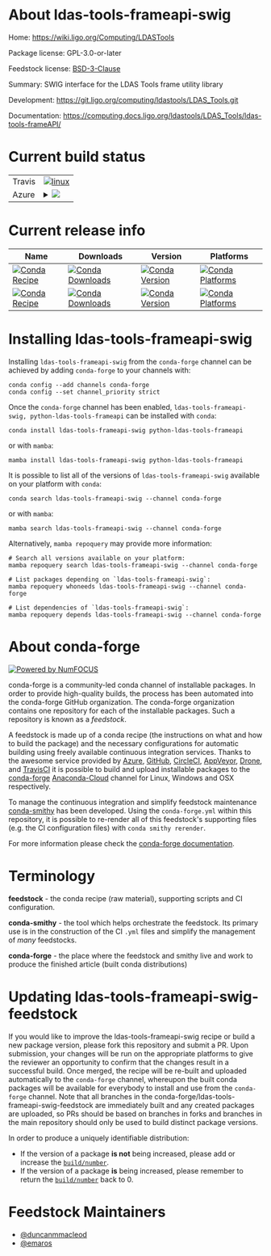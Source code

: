 About ldas-tools-frameapi-swig
==============================

Home: https://wiki.ligo.org/Computing/LDASTools

Package license: GPL-3.0-or-later

Feedstock license: [BSD-3-Clause](https://github.com/conda-forge/ldas-tools-frameapi-swig-feedstock/blob/main/LICENSE.txt)

Summary: SWIG interface for the LDAS Tools frame utility library

Development: https://git.ligo.org/computing/ldastools/LDAS_Tools.git

Documentation: https://computing.docs.ligo.org/ldastools/LDAS_Tools/ldas-tools-frameAPI/

Current build status
====================


<table><tr>
    <td>Travis</td>
    <td>
      <a href="https://app.travis-ci.com/conda-forge/ldas-tools-frameapi-swig-feedstock">
        <img alt="linux" src="https://img.shields.io/travis/com/conda-forge/ldas-tools-frameapi-swig-feedstock/main.svg?label=Linux">
      </a>
    </td>
  </tr>
    
  <tr>
    <td>Azure</td>
    <td>
      <details>
        <summary>
          <a href="https://dev.azure.com/conda-forge/feedstock-builds/_build/latest?definitionId=7946&branchName=main">
            <img src="https://dev.azure.com/conda-forge/feedstock-builds/_apis/build/status/ldas-tools-frameapi-swig-feedstock?branchName=main">
          </a>
        </summary>
        <table>
          <thead><tr><th>Variant</th><th>Status</th></tr></thead>
          <tbody><tr>
              <td>linux_64</td>
              <td>
                <a href="https://dev.azure.com/conda-forge/feedstock-builds/_build/latest?definitionId=7946&branchName=main">
                  <img src="https://dev.azure.com/conda-forge/feedstock-builds/_apis/build/status/ldas-tools-frameapi-swig-feedstock?branchName=main&jobName=linux&configuration=linux_64_" alt="variant">
                </a>
              </td>
            </tr><tr>
              <td>linux_aarch64</td>
              <td>
                <a href="https://dev.azure.com/conda-forge/feedstock-builds/_build/latest?definitionId=7946&branchName=main">
                  <img src="https://dev.azure.com/conda-forge/feedstock-builds/_apis/build/status/ldas-tools-frameapi-swig-feedstock?branchName=main&jobName=linux&configuration=linux_aarch64_" alt="variant">
                </a>
              </td>
            </tr><tr>
              <td>linux_ppc64le</td>
              <td>
                <a href="https://dev.azure.com/conda-forge/feedstock-builds/_build/latest?definitionId=7946&branchName=main">
                  <img src="https://dev.azure.com/conda-forge/feedstock-builds/_apis/build/status/ldas-tools-frameapi-swig-feedstock?branchName=main&jobName=linux&configuration=linux_ppc64le_" alt="variant">
                </a>
              </td>
            </tr><tr>
              <td>osx_64</td>
              <td>
                <a href="https://dev.azure.com/conda-forge/feedstock-builds/_build/latest?definitionId=7946&branchName=main">
                  <img src="https://dev.azure.com/conda-forge/feedstock-builds/_apis/build/status/ldas-tools-frameapi-swig-feedstock?branchName=main&jobName=osx&configuration=osx_64_" alt="variant">
                </a>
              </td>
            </tr><tr>
              <td>osx_arm64</td>
              <td>
                <a href="https://dev.azure.com/conda-forge/feedstock-builds/_build/latest?definitionId=7946&branchName=main">
                  <img src="https://dev.azure.com/conda-forge/feedstock-builds/_apis/build/status/ldas-tools-frameapi-swig-feedstock?branchName=main&jobName=osx&configuration=osx_arm64_" alt="variant">
                </a>
              </td>
            </tr>
          </tbody>
        </table>
      </details>
    </td>
  </tr>
</table>

Current release info
====================

| Name | Downloads | Version | Platforms |
| --- | --- | --- | --- |
| [![Conda Recipe](https://img.shields.io/badge/recipe-ldas--tools--frameapi--swig-green.svg)](https://anaconda.org/conda-forge/ldas-tools-frameapi-swig) | [![Conda Downloads](https://img.shields.io/conda/dn/conda-forge/ldas-tools-frameapi-swig.svg)](https://anaconda.org/conda-forge/ldas-tools-frameapi-swig) | [![Conda Version](https://img.shields.io/conda/vn/conda-forge/ldas-tools-frameapi-swig.svg)](https://anaconda.org/conda-forge/ldas-tools-frameapi-swig) | [![Conda Platforms](https://img.shields.io/conda/pn/conda-forge/ldas-tools-frameapi-swig.svg)](https://anaconda.org/conda-forge/ldas-tools-frameapi-swig) |
| [![Conda Recipe](https://img.shields.io/badge/recipe-python--ldas--tools--frameapi-green.svg)](https://anaconda.org/conda-forge/python-ldas-tools-frameapi) | [![Conda Downloads](https://img.shields.io/conda/dn/conda-forge/python-ldas-tools-frameapi.svg)](https://anaconda.org/conda-forge/python-ldas-tools-frameapi) | [![Conda Version](https://img.shields.io/conda/vn/conda-forge/python-ldas-tools-frameapi.svg)](https://anaconda.org/conda-forge/python-ldas-tools-frameapi) | [![Conda Platforms](https://img.shields.io/conda/pn/conda-forge/python-ldas-tools-frameapi.svg)](https://anaconda.org/conda-forge/python-ldas-tools-frameapi) |

Installing ldas-tools-frameapi-swig
===================================

Installing `ldas-tools-frameapi-swig` from the `conda-forge` channel can be achieved by adding `conda-forge` to your channels with:

```
conda config --add channels conda-forge
conda config --set channel_priority strict
```

Once the `conda-forge` channel has been enabled, `ldas-tools-frameapi-swig, python-ldas-tools-frameapi` can be installed with `conda`:

```
conda install ldas-tools-frameapi-swig python-ldas-tools-frameapi
```

or with `mamba`:

```
mamba install ldas-tools-frameapi-swig python-ldas-tools-frameapi
```

It is possible to list all of the versions of `ldas-tools-frameapi-swig` available on your platform with `conda`:

```
conda search ldas-tools-frameapi-swig --channel conda-forge
```

or with `mamba`:

```
mamba search ldas-tools-frameapi-swig --channel conda-forge
```

Alternatively, `mamba repoquery` may provide more information:

```
# Search all versions available on your platform:
mamba repoquery search ldas-tools-frameapi-swig --channel conda-forge

# List packages depending on `ldas-tools-frameapi-swig`:
mamba repoquery whoneeds ldas-tools-frameapi-swig --channel conda-forge

# List dependencies of `ldas-tools-frameapi-swig`:
mamba repoquery depends ldas-tools-frameapi-swig --channel conda-forge
```


About conda-forge
=================

[![Powered by
NumFOCUS](https://img.shields.io/badge/powered%20by-NumFOCUS-orange.svg?style=flat&colorA=E1523D&colorB=007D8A)](https://numfocus.org)

conda-forge is a community-led conda channel of installable packages.
In order to provide high-quality builds, the process has been automated into the
conda-forge GitHub organization. The conda-forge organization contains one repository
for each of the installable packages. Such a repository is known as a *feedstock*.

A feedstock is made up of a conda recipe (the instructions on what and how to build
the package) and the necessary configurations for automatic building using freely
available continuous integration services. Thanks to the awesome service provided by
[Azure](https://azure.microsoft.com/en-us/services/devops/), [GitHub](https://github.com/),
[CircleCI](https://circleci.com/), [AppVeyor](https://www.appveyor.com/),
[Drone](https://cloud.drone.io/welcome), and [TravisCI](https://travis-ci.com/)
it is possible to build and upload installable packages to the
[conda-forge](https://anaconda.org/conda-forge) [Anaconda-Cloud](https://anaconda.org/)
channel for Linux, Windows and OSX respectively.

To manage the continuous integration and simplify feedstock maintenance
[conda-smithy](https://github.com/conda-forge/conda-smithy) has been developed.
Using the ``conda-forge.yml`` within this repository, it is possible to re-render all of
this feedstock's supporting files (e.g. the CI configuration files) with ``conda smithy rerender``.

For more information please check the [conda-forge documentation](https://conda-forge.org/docs/).

Terminology
===========

**feedstock** - the conda recipe (raw material), supporting scripts and CI configuration.

**conda-smithy** - the tool which helps orchestrate the feedstock.
                   Its primary use is in the construction of the CI ``.yml`` files
                   and simplify the management of *many* feedstocks.

**conda-forge** - the place where the feedstock and smithy live and work to
                  produce the finished article (built conda distributions)


Updating ldas-tools-frameapi-swig-feedstock
===========================================

If you would like to improve the ldas-tools-frameapi-swig recipe or build a new
package version, please fork this repository and submit a PR. Upon submission,
your changes will be run on the appropriate platforms to give the reviewer an
opportunity to confirm that the changes result in a successful build. Once
merged, the recipe will be re-built and uploaded automatically to the
`conda-forge` channel, whereupon the built conda packages will be available for
everybody to install and use from the `conda-forge` channel.
Note that all branches in the conda-forge/ldas-tools-frameapi-swig-feedstock are
immediately built and any created packages are uploaded, so PRs should be based
on branches in forks and branches in the main repository should only be used to
build distinct package versions.

In order to produce a uniquely identifiable distribution:
 * If the version of a package **is not** being increased, please add or increase
   the [``build/number``](https://docs.conda.io/projects/conda-build/en/latest/resources/define-metadata.html#build-number-and-string).
 * If the version of a package **is** being increased, please remember to return
   the [``build/number``](https://docs.conda.io/projects/conda-build/en/latest/resources/define-metadata.html#build-number-and-string)
   back to 0.

Feedstock Maintainers
=====================

* [@duncanmmacleod](https://github.com/duncanmmacleod/)
* [@emaros](https://github.com/emaros/)

